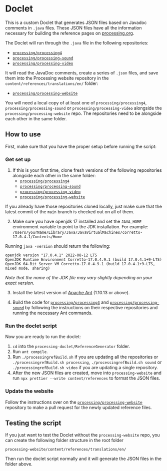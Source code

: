 # Doclet

This is a custom Doclet that generates JSON files based on Javadoc comments in `.java` files. These JSON files have all the information necessary for building the reference pages on [processing.org](https://processing.org).

The Doclet will run through the `.java` file in the following repositories:

- [`processing/processing4`](https://github.com/processing/processing4)
- [`processing/processing-sound`](https://github.com/processing/processing-sound)
- [`processing/processing-video`](https://github.com/processing/processing-video)

It will read the JavaDoc comments, create a series of `.json` files, and save them into the Processing website repository in the `content/references/translations/en/` folder:

- [`processing/processing-website`](https://github.com/processing/processing-website)

You will need a local copy of at least one of `processing/processing4`, `processing/processing-sound` or `processing/processing-video` alongside the `processing/processing-website` repo. The repositories need to be alongside each other in the same folder.

## How to use

First, make sure that you have the proper setup before running the script:

### Get set up

1. If this is your first time, clone fresh versions of the following repositories alongside each other in the same folder:
   - [`processing/processing4`](https://github.com/processing/processing4)
   - [`processing/processing-sound`](https://github.com/processing/processing-sound)
   - [`processing/processing-video`](https://github.com/processing/processing-video)
   - [`processing/processing-website`](https://github.com/processing/processing-website)
   
If you already have those repositories cloned locally, just make sure that the latest commit of the `main` branch is checked out on all of them.

2. Make sure you have openjdk 17 installed and set the `JAVA_HOME` environment variable to point to the JDK installation. For example: `/Users/yourName/Library/Java/JavaVirtualMachines/corretto-17.0.4.1/Contents/Home`

Running `java -version` should return the following:

```
openjdk version "17.0.4.1" 2022-08-12 LTS
OpenJDK Runtime Environment Corretto-17.0.4.9.1 (build 17.0.4.1+9-LTS)
OpenJDK 64-Bit Server VM Corretto-17.0.4.9.1 (build 17.0.4.1+9-LTS, mixed mode, sharing)
```

_Note that the name of the JDK file may vary slightly depending on your exact version._

3. Install the latest version of [Apache Ant](https://ant.apache.org/manual/install.html) (1.10.13 or above).

4. Build the code for [`processing/processing4`](https://github.com/processing/processing4) and [`processing/processing-sound`](https://github.com/processing/processing-sound) by following the instructions on their respective repositories and running the necessary Ant commands.

### Run the doclet script

Now you are ready to run the doclet:

1. `cd` into the `processing-doclet/ReferenceGenerator` folder.
2. Run `ant compile`.
3. Run `./processingrefBuild.sh` if you are updating all the repositories or `./processingrefBuild.sh processing`, `./processingrefBuild.sh sound` or `./processingrefBuild.sh video` if you are updating a single repository.
4. After the new JSON files are created, move into `processing-website` and run `npx prettier --write content/references` to format the JSON files.

### Update the website

Follow the instructions over on the [`processing/processing-website`](https://github.com/processing/processing-website) repository to make a pull request for the newly updated reference files.

## Testing the script
If you just want to test the Doclet without the `processing-website` repo, you can create the following folder structure in the root folder

`processing-website/content/references/translations/en/`

Then run the doclet script normally and it will generate the JSON files in the folder above.
